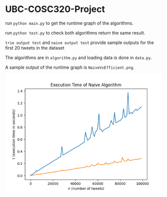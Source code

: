 # UBC-COSC320-Project

run `python main.py` to get the runtime graph
of the algorithms.

run `python test.py` to check both algorithms
return the same result.

`trie output test` and `naive output test` provide 
sample outputs for the first 20 tweets in the dataset

The algorithms are in `algorithm.py` and loading
data is done in `data.py`.

A sample output of the runtime graph is
`NaiveVsEfficient.png`.

![NaiveVsEfficient.png](NaiveVSEfficient.png)
